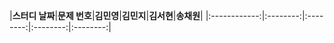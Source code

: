 |**스터디 날짜**|**문제 번호**|**김민영**|**김민지**|**김서현**|**송채원**|
|:------------:|:--------:|:--------:|:--------:|:--------:|
